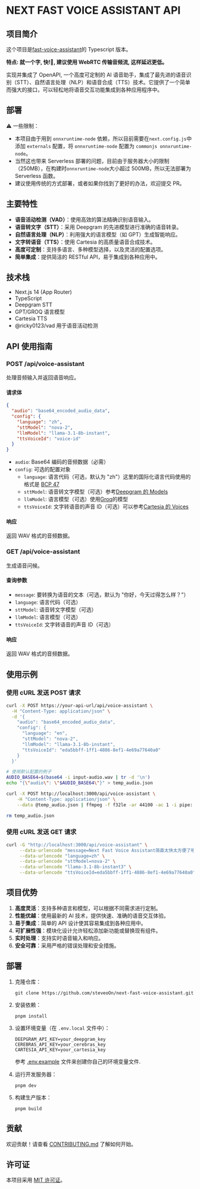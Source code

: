 # NEXT FAST VOICE ASSISTANT API

## 项目简介

这个项目是[fast-voice-assistant](https://github.com/dsa/fast-voice-assistant.git)的 Typescript 版本。

**特点: 就一个字, 快!🚀, 建议使用 WebRTC 传输音频流, 这样延迟更低。**

实现并集成了 OpenAPI, 一个高度可定制的 AI 语音助手，集成了最先进的语音识别（STT）、自然语言处理（NLP）和语音合成（TTS）技术。它提供了一个简单而强大的接口，可以轻松地将语音交互功能集成到各种应用程序中。

## 部署

⚠️ 一些限制：

- 本项目由于用到 `onnxruntime-node` 依赖，所以目前需要在`next.config.js`中添加 `externals` 配置，将 `onnxruntime-node` 配置为 `commonjs onnxruntime-node`。
- 当然这也带来 Serverless 部署的问题，目前由于服务器大小的限制（250MB），在构建时`onnxruntime-node`大小超过 500MB，所以无法部署为 Serverless 函数。
- 建议使用传统的方式部署，或者如果你找到了更好的办法，欢迎提交 PR。

## 主要特性

- **语音活动检测（VAD）**：使用高效的算法精确识别语音输入。
- **语音转文字（STT）**：采用 Deepgram 的先进模型进行准确的语音转录。
- **自然语言处理（NLP）**：利用强大的语言模型（如 GPT）生成智能响应。
- **文字转语音（TTS）**：使用 Cartesia 的高质量语音合成技术。
- **高度可定制**：支持多语言、多种模型选择，以及灵活的配置选项。
- **简单集成**：提供简洁的 RESTful API，易于集成到各种应用中。

## 技术栈

- Next.js 14 (App Router)
- TypeScript
- Deepgram STT
- GPT/GROQ 语言模型
- Cartesia TTS
- @ricky0123/vad 用于语音活动检测

## API 使用指南

### POST /api/voice-assistant

处理音频输入并返回语音响应。

#### 请求体

```json
{
  "audio": "base64_encoded_audio_data",
  "config": {
    "language": "zh",
    "sttModel": "nova-2",
    "llmModel": "llama-3.1-8b-instant",
    "ttsVoiceId": "voice-id"
  }
}
```

- `audio`: Base64 编码的音频数据（必需）
- `config`: 可选的配置对象
  - `language`: 语言代码（可选，默认为 "zh"）这里的国际化语言代码使用的格式是 [BCP 47](https://en.wikipedia.org/wiki/IETF_language_tag)
  - `sttModel`: 语音转文字模型（可选）参考[Deepgram 的 Models](https://developers.deepgram.com/docs/models)
  - `llmModel`: 语言模型（可选）使用[Groq](https://console.groq.com/docs/models)的模型
  - `ttsVoiceId`: 文字转语音的声音 ID（可选）可以参考[Cartesia 的 Voices](https://play.cartesia.ai/library)

#### 响应

返回 WAV 格式的音频数据。

### GET /api/voice-assistant

生成语音问候。

#### 查询参数

- `message`: 要转换为语音的文本（可选，默认为 "你好，今天过得怎么样？"）
- `language`: 语言代码（可选）
- `sttModel`: 语音转文字模型（可选）
- `llmModel`: 语言模型（可选）
- `ttsVoiceId`: 文字转语音的声音 ID（可选）

#### 响应

返回 WAV 格式的音频数据。

## 使用示例

### 使用 cURL 发送 POST 请求

```bash
curl -X POST https://your-api-url/api/voice-assistant \
  -H "Content-Type: application/json" \
  -d '{
    "audio": "base64_encoded_audio_data",
    "config": {
      "language": "en",
      "sttModel": "nova-2",
      "llmModel": "llama-3.1-8b-instant",
      "ttsVoiceId": "eda5bbff-1ff1-4886-8ef1-4e69a77640a0"
    }
  }'

# 使用默认配置的例子
AUDIO_BASE64=$(base64 -i input-audio.wav | tr -d '\n')
echo "{\"audio\": \"$AUDIO_BASE64\"}" > temp_audio.json

curl -X POST http://localhost:3000/api/voice-assistant \
    -H "Content-Type: application/json" \
    --data @temp_audio.json | ffmpeg -f f32le -ar 44100 -ac 1 -i pipe: output4.wav

rm temp_audio.json
```

### 使用 cURL 发送 GET 请求

```bash
curl -G "http://localhost:3000/api/voice-assistant" \
     --data-urlencode "message=Next Fast Voice Assistant简直太快太方便了吧？" \
     --data-urlencode "language=zh" \
     --data-urlencode "sttModel=nova-2" \
     --data-urlencode "llama-3.1-8b-instant3" \
     --data-urlencode "ttsVoiceId=eda5bbff-1ff1-4886-8ef1-4e69a77640a0" | ffmpeg -f f32le -ar 44100 -ac 1 -i pipe: voice.wav
```

## 项目优势

1. **高度灵活**：支持多种语言和模型，可以根据不同需求进行定制。
2. **性能优越**：使用最新的 AI 技术，提供快速、准确的语音交互体验。
3. **易于集成**：简单的 API 设计使其容易集成到各种应用中。
4. **可扩展性强**：模块化设计允许轻松添加新功能或替换现有组件。
5. **实时处理**：支持实时语音输入和响应。
6. **安全可靠**：采用严格的错误处理和安全措施。

## 部署

1. 克隆仓库：

   ```
   git clone https://github.com/steveoOn/next-fast-voice-assistant.git
   ```

2. 安装依赖：

   ```
   pnpm install
   ```

3. 设置环境变量（在 `.env.local` 文件中）：

   ```
   DEEPGRAM_API_KEY=your_deepgram_key
   CEREBRAS_API_KEY=your_cerebras_key
   CARTESIA_API_KEY=your_cartesia_key
   ```

   参考 [.env.example](./.env.example) 文件来创建你自己的环境变量文件.

4. 运行开发服务器：

   ```
   pnpm dev
   ```

5. 构建生产版本：
   ```
   pnpm build
   ```

## 贡献

欢迎贡献！请查看 [CONTRIBUTING.md](CONTRIBUTING.md) 了解如何开始。

## 许可证

本项目采用 [MIT 许可证](LICENSE)。

